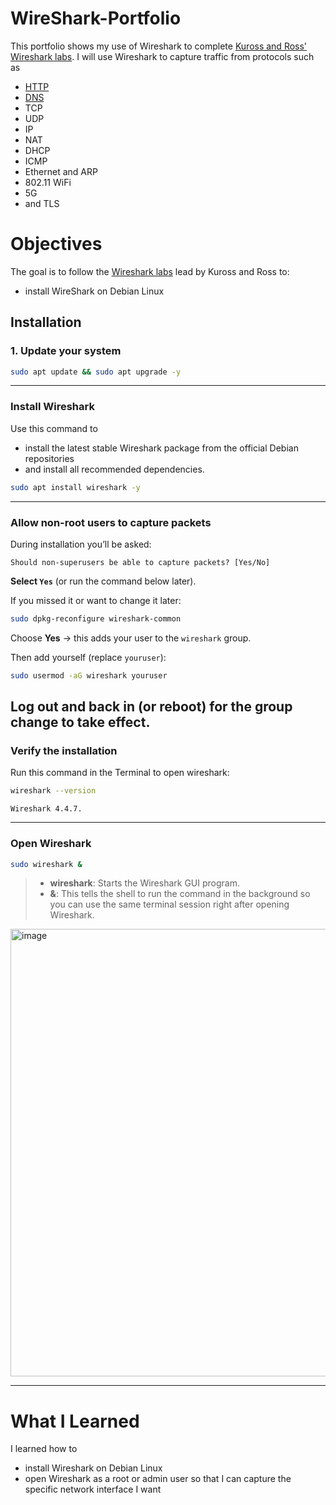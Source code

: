 # WireShark-Portfolio

This portfolio shows my use of Wireshark to complete [Kuross and Ross' Wireshark labs](https://gaia.cs.umass.edu/kurose_ross/wireshark.php).  I will use Wireshark to capture traffic from protocols such as
- [HTTP](https://github.com/kiyagak/WireShark-Portfolio/blob/main/HTTP.md)
- [DNS](https://github.com/kiyagak/WireShark-Portfolio/blob/main/DNS.md)
- TCP
- UDP
- IP
- NAT
- DHCP
- ICMP
- Ethernet and ARP
- 802.11 WiFi
- 5G
- and TLS

# Objectives
The goal is to follow the [Wireshark labs](https://gaia.cs.umass.edu/kurose_ross/wireshark.php) lead by Kuross and Ross to:
- install WireShark on Debian Linux

## Installation

### 1. Update your system
```bash
sudo apt update && sudo apt upgrade -y
```
---

### Install Wireshark

Use this command to
- install the latest stable Wireshark package from the official Debian repositories
- and install all recommended dependencies.
```bash
sudo apt install wireshark -y
```



---

### Allow non-root users to capture packets

During installation you’ll be asked:

```
Should non-superusers be able to capture packets? [Yes/No]
```

**Select `Yes`** (or run the command below later).

If you missed it or want to change it later:

```bash
sudo dpkg-reconfigure wireshark-common
```

Choose **Yes** → this adds your user to the `wireshark` group.

Then add yourself (replace `youruser`):

```bash
sudo usermod -aG wireshark youruser
```

Log out and back in (or reboot) for the group change to take effect.
---

### Verify the installation

Run this command in the Terminal to open wireshark:

```bash
wireshark --version
```

    Wireshark 4.4.7.

---

### Open Wireshark
```bash
sudo wireshark &
```

> - **wireshark**: Starts the Wireshark GUI program.
> - **&**: This tells the shell to run the command in the background so you can use the same terminal session right after opening Wireshark.

<img width="894" height="716" alt="image" src="https://github.com/user-attachments/assets/1f2deb53-2827-46de-be3c-433a4718f838" />

---

# What I Learned

I learned how to 
- install Wireshark on Debian Linux
- open Wireshark as a root or admin user so that I can capture the specific network interface I want
